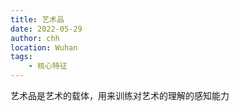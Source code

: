 ```yaml
---
title: 艺术品
date: 2022-05-29
author: chh
location: Wuhan
tags:
    - 核心特征
---
```


艺术品是艺术的载体，用来训练对艺术的理解的感知能力